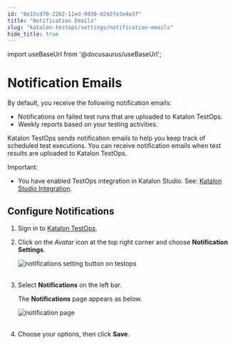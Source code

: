 ```yaml
---
id: "8e15cd70-22b2-11ed-9930-0242fe3e4a3f"
title: "Notification Emails"
slug: "katalon-testops/settings/notification-emails"
hide_title: true
---
```

import useBaseUrl from '@docusaurus/useBaseUrl';


# <a id="id" class="anchor_top_offset"/><a id="ariaid-title1" class="anchor_top_offset"/>Notification Emails

<p xmlns="http://www.w3.org/1999/xhtml" className="p">By default, you receive the following notification emails:</p> 
<ul xmlns="http://www.w3.org/1999/xhtml" className="ul"><li className="li">Notifications on failed test runs that are uploaded to Katalon     TestOps.</li><li className="li">Weekly reports based on your testing activities.</li></ul> 
<p xmlns="http://www.w3.org/1999/xhtml" className="p">Katalon TestOps sends notification emails to help you keep track   of scheduled test executions. You can receive notification emails   when test results are uploaded to Katalon TestOps.</p> 
<div xmlns="http://www.w3.org/1999/xhtml" className="note important note_important"><span className="note__title">Important:</span> 
  <ul className="ul"><li className="li"><p className="p">You have enabled TestOps integration in Katalon Studio. See: <a className="xref" href="/docs/katalon-testops/integrations/upload-test-results-to-katalon-testops-from-katalon-studio">Katalon
          Studio Integration</a>.</p></li></ul>
</div>
    

## <a id="id_1" class="anchor_top_offset"/>Configure Notifications

    
      
<ol xmlns="http://www.w3.org/1999/xhtml" className="ol">   <li className="li">     <p className="p">Sign in to <a className="xref j-external-link" href="https://testops.katalon.io/login" target="_blank">Katalon         TestOps</a>.</p>   </li>   <li className="li">     <p className="p">Click on the <em className="ph i">Avatar</em> icon at the top right corner and       choose <strong className="ph b">Notification Settings</strong>.</p>     <p className="p">       <img className="image" src={useBaseUrl("https://github.com/katalon-studio/docs-images/raw/master/katalon-analytics/docs/testops-revamp-july-noti-emails/notification-settings-highlight-blurred.png")} alt="notifications setting button on testops" /><br /><br />     </p>   </li>   <li className="li">     <p className="p">Select <strong className="ph b">Notifications</strong> on the left bar.</p>     <p className="p">The <strong className="ph b">Notifications</strong> page appears as below.</p>     <p className="p">       <img className="image" src={useBaseUrl("https://github.com/katalon-studio/docs-images/raw/master/katalon-analytics/docs/testops-revamp-july-noti-emails/notification-page-highligh-blurred.png")} alt="notification page" /><br /><br />     </p>   </li>   <li className="li">     <p className="p">Choose your options, then click <strong className="ph b">Save</strong>.</p>   </li> </ol> 
    
  
